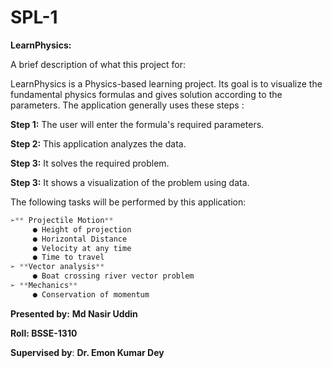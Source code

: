 # SPL-1

**LearnPhysics:**

A brief description of what this project for:


LearnPhysics is a Physics-based learning project. Its goal is to visualize the fundamental physics formulas and gives solution according to the parameters. The application generally uses these steps : 


**Step 1:** The user will enter the formula's required parameters.

**Step 2:** This application analyzes the data.

**Step 3:** It solves the required problem.

**Step 3:** It shows a visualization of the problem using data.

The following tasks will be performed by this application:

 ```c++
 ➢** Projectile Motion**
      ● Height of projection
      ● Horizontal Distance
      ● Velocity at any time
      ● Time to travel
➢ **Vector analysis**
      ● Boat crossing river vector problem
➢ **Mechanics**
      ● Conservation of momentum
 ```

**Presented by:** **Md Nasir Uddin**

**Roll: BSSE-1310**

**Supervised by**: **Dr. Emon Kumar Dey**




